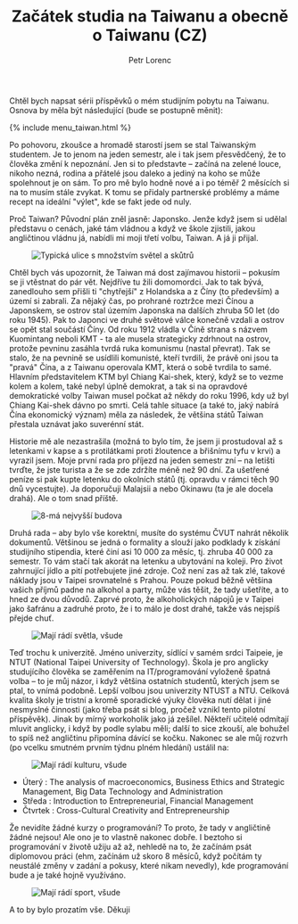 ﻿---
layout: post
title: Začátek studia na Taiwanu a obecně o Taiwanu (CZ)
description: Jak to začalo s mým studiem na Taiwanu
author: Petr Lorenc
comments: true
---

Chtěl bych napsat sérii příspěvků o mém studijním pobytu na Taiwanu. Osnova by měla být následující (bude se postupně měnit):

{% include menu_taiwan.html %}

Po pohovoru, zkoušce a hromadě starostí jsem se stal Taiwanským studentem. Je to jenom na jeden semestr, ale i tak jsem přesvědčený, že to člověka změní k nepoznání. Jen si to představte – začíná na zelené louce, nikoho nezná, rodina a přátelé jsou daleko a jediný na koho se může spolehnout je on sám. To pro mě bylo hodně nové a i po téměř 2 měsících si na to musím stále zvykat. K tomu se přidaly partnerské problémy a máme recept na ideální "výlet", kde se fakt jede od nuly. 

Proč Taiwan? Původní plán zněl jasně: Japonsko. Jenže když jsem si udělal představu o cenách, jaké tám vládnou a když ve škole zjistili, jakou angličtinou vládnu já, nabídli mi moji třetí volbu, Taiwan. A já ji přijal.

<figure class="image">
	<img src="{{ site.baseurl }}/images/Taiwan/01.JPG" alt="Typická ulice s množstvím světel a skůtrů" title="ulice v Taipei"/>
</figure>

 Chtěl bych vás upozornit, že Taiwan má dost zajímavou historii – pokusím se ji vtěstnat do pár vět. Nejdříve tu žili domomordci. Jak to tak bývá, zanedlouho sem přišli ti "chytřejší" z Holandska a z Číny (to především) a území si zabrali. Za nějaký čas, po prohrané roztržce mezi Čínou a Japonskem, se ostrov stal územím Japonska na dalších zhruba 50 let (do roku 1945). Pak to Japonci ve druhé světové válce konečně vzdali a ostrov se opět stal součástí Číny. Od roku 1912 vládla v Číně strana s názvem Kuomintang neboli KMT - ta ale musela strategicky zdrhnout na ostrov, protože pevninu zasáhla tvrdá ruka komunismu (nastal převrat). Tak se stalo, že na pevnině se usídlili komunisté, kteří tvrdili, že právě oni jsou ta "pravá" Čína, a z Taiwanu operovala KMT, která o sobě tvrdila to samé. Hlavním představitelem KTM byl Chiang Kai-shek, který, když se to vezme kolem a kolem, také nebyl úplně demokrat, a tak si na opravdové demokratické volby Taiwan musel počkat až někdy do roku 1996, kdy už byl Chiang Kai-shek dávno po smrti. Celá tahle situace (a také to, jaký nabírá Čína ekonomický význam) měla za následek, že většina států Taiwan přestala uznávat jako suverénní stát. 

Historie mě ale nezastrašila (možná to bylo tím, že jsem ji prostudoval až s letenkami v kapse a s protilátkami proti žloutence a břišnímu tyfu v krvi) a vyrazil jsem. Moje první rada pro příjezd na jeden semestr zní – na letišti tvrďte, že jste turista a že se zde zdržíte méně než 90 dní. Za ušetřené peníze si pak kupte letenku do okolních států (tj. opravdu v rámci těch 90 dnů vycestujte). Ja doporučuji Malajsii a nebo Okinawu (ta je ale docela drahá). Ale o tom snad příště.

<figure class="image">
	<img src="{{ site.baseurl }}/images/Taiwan/02.JPG" alt="8-má nejvyšší budova" title="Taipei 101"/> 
</figure>

Druhá rada – aby bylo vše korektní, musíte do systému ČVUT nahrát několik dokumentů. Většinou se jedná o formality a slouží jako podklady k získání studijního stipendia, které činí asi 10 000 za měsíc, tj. zhruba 40 000 za semestr. To vám stačí tak akorát na letenku a ubytování na koleji. Pro život zahrnující jídlo a pití potřebujete jiné zdroje. Což není zas až tak zlé, takové náklady jsou v Taipei srovnatelné s Prahou. Pouze pokud běžně většina vašich příjmů padne na alkohol a party, může vás těšit, že tady ušetříte, a to hned ze dvou důvodů. Zaprvé proto, že alkoholických nápojů je v Taipei jako šafránu a zadruhé proto, že i to málo je dost drahé, takže vás nejspíš přejde chuť. 

<figure class="image">
	<img src="{{ site.baseurl }}/images/Taiwan/03.JPG" alt="Mají rádí světla, všude" title="Hrad ze světel"/> 
</figure>

Teď trochu k univerzitě. Jméno univerzity, sídlící v samém srdci Taipeie, je NTUT (National Taipei University of Technology). Škola je pro anglicky studujícího člověka se zaměřením na IT/programování vyloženě špatná volba – to je můj názor, i když většina ostatních studentů, kterých jsem se ptal, to vnímá podobně. Lepší volbou jsou univerzity NTUST a NTU. Celková kvalita školy je tristní a kromě sporadické výuky člověka nutí dělat i jiné nesmyslné činnosti (jako třeba psát si blog, pročež vznikl tento pilotní příspěvěk). Jinak by mírný workoholik jako já zešílel. Někteří učitelé odmítají mluvit anglicky, i když by podle sylabu měli; další to sice zkouší, ale bohužel to spíš než angličtinu připomína dávící se kočku. Nakonec se ale můj rozvrh (po vcelku smutném prvním týdnu plném hledání) ustálil na:

<figure class="image">
	<img src="{{ site.baseurl }}/images/Taiwan/04.JPG" alt="Mají rádí kulturu, všude" title="Jezírko s ostrůvkem u jednoho chrámu"/> 
</figure>

 - Úterý : The analysis of macroeconomics, Business Ethics and Strategic Management, Big Data Technology and Administration
 - Středa : Introduction to Entrepreneurial, Financial Management
 - Čtvrtek : Cross-Cultural Creativity and Entrepreneurship 

Že nevidíte žádné kurzy o programování? To proto, že tady v angličtině žádné nejsou! Ale ono je to vlastně nakonec dobře. I beztoho si programování v životě užiju až až, nehledě na to, že začínám psát diplomovou práci (ehm, začínám už skoro 8 měsíců, když počítám ty neustálé změny v zadání a pokusy, které nikam nevedly), kde programování bude a je také hojně využíváno.

<figure class="image">
	<img src="{{ site.baseurl }}/images/Taiwan/05.JPG" alt="Mají rádí sport, všude" title="Běžecká trať před naší kolejí"/> 
</figure>

 A to by bylo prozatím vše. Děkuji




















